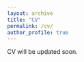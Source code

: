 ```yaml
---
layout: archive
title: "CV"
permalink: /cv/
author_profile: true
---
```



CV will be updated soon.

